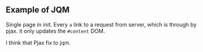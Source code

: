 ## Example of JQM

Single page in init. Every `a` link to a request from server,  which is through by pjax. it only updates the `#content` DOM.

I think that Pjax fix to jqm.
